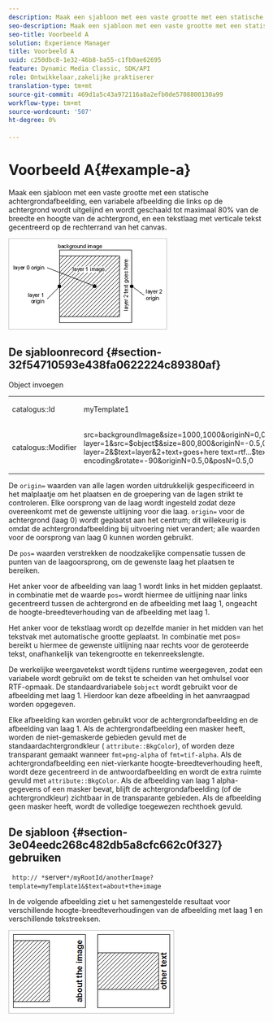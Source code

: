 ```yaml
---
description: Maak een sjabloon met een vaste grootte met een statische achtergrondafbeelding, een variabele afbeelding die links op de achtergrond wordt uitgelijnd en wordt geschaald tot maximaal 80% van de breedte en hoogte van de achtergrond, en een tekstlaag met verticale tekst gecentreerd op de rechterrand van het canvas.
seo-description: Maak een sjabloon met een vaste grootte met een statische achtergrondafbeelding, een variabele afbeelding die links op de achtergrond wordt uitgelijnd en wordt geschaald tot maximaal 80% van de breedte en hoogte van de achtergrond, en een tekstlaag met verticale tekst gecentreerd op de rechterrand van het canvas.
seo-title: Voorbeeld A
solution: Experience Manager
title: Voorbeeld A
uuid: c250dbc8-1e32-46b8-ba55-c1fb0ae62695
feature: Dynamic Media Classic, SDK/API
role: Ontwikkelaar,zakelijke praktiserer
translation-type: tm+mt
source-git-commit: 469d1a5c43a972116a8a2efb0de5708800130a99
workflow-type: tm+mt
source-wordcount: '507'
ht-degree: 0%

---
```



# Voorbeeld A{#example-a}

Maak een sjabloon met een vaste grootte met een statische achtergrondafbeelding, een variabele afbeelding die links op de achtergrond wordt uitgelijnd en wordt geschaald tot maximaal 80% van de breedte en hoogte van de achtergrond, en een tekstlaag met verticale tekst gecentreerd op de rechterrand van het canvas.

![](assets/examplea.png)

## De sjabloonrecord {#section-32f54710593e438fa0622224c89380af}

Object invoegen

<table id="simpletable_97ECA49445634F59B3F1D100412EFC70"> 
 <tr class="strow"> 
  <td class="stentry"> <p> <span class="codeph"> catalogus::Id  </span> </p> </td> 
  <td class="stentry"> <p> <span class="codeph"> myTemplate1  </span> </p> </td> 
 </tr> 
 <tr class="strow"> 
  <td class="stentry"> <p> <span class="codeph"> catalogus::Modifier  </span> </p> </td> 
  <td class="stentry"> <p> <span class="codeph"> src=backgroundImage&amp;size=1000,1000&amp;originN=0,0&amp; layer=1&amp;src=$object$&amp;size=800,800&amp;originN=-0.5,0&amp;posN=-0.5,0&amp; layer=2&amp;$text=layer&amp;2+text+goes+here text=rtf...$text$..rtf-encoding&amp;rotate=-90&amp;originN=0.5,0&amp;posN=0.5,0  </span> </p> </td> 
 </tr> 
</table>

De `origin=` waarden van alle lagen worden uitdrukkelijk gespecificeerd in het malplaatje om het plaatsen en de groepering van de lagen strikt te controleren. Elke oorsprong van de laag wordt ingesteld zodat deze overeenkomt met de gewenste uitlijning voor die laag. `origin=` voor de achtergrond (laag 0) wordt geplaatst aan het centrum; dit willekeurig is omdat de achtergrondafbeelding bij uitvoering niet verandert; alle waarden voor de oorsprong van laag 0 kunnen worden gebruikt.

De `pos=` waarden verstrekken de noodzakelijke compensatie tussen de punten van de laagoorsprong, om de gewenste laag het plaatsen te bereiken.

Het anker voor de afbeelding van laag 1 wordt links in het midden geplaatst. in combinatie met de waarde `pos=` wordt hiermee de uitlijning naar links gecentreerd tussen de achtergrond en de afbeelding met laag 1, ongeacht de hoogte-breedteverhouding van de afbeelding met laag 1.

Het anker voor de tekstlaag wordt op dezelfde manier in het midden van het tekstvak met automatische grootte geplaatst. In combinatie met pos= bereikt u hiermee de gewenste uitlijning naar rechts voor de geroteerde tekst, onafhankelijk van tekengrootte en tekenreekslengte.

De werkelijke weergavetekst wordt tijdens runtime weergegeven, zodat een variabele wordt gebruikt om de tekst te scheiden van het omhulsel voor RTF-opmaak. De standaardvariabele `$object` wordt gebruikt voor de afbeelding met laag 1. Hierdoor kan deze afbeelding in het aanvraagpad worden opgegeven.

Elke afbeelding kan worden gebruikt voor de achtergrondafbeelding en de afbeelding van laag 1. Als de achtergrondafbeelding een masker heeft, worden de niet-gemaskerde gebieden gevuld met de standaardachtergrondkleur ( `attribute::BkgColor`), of worden deze transparant gemaakt wanneer `fmt=png-alpha` of `fmt=tif-alpha`. Als de achtergrondafbeelding een niet-vierkante hoogte-breedteverhouding heeft, wordt deze gecentreerd in de antwoordafbeelding en wordt de extra ruimte gevuld met `attribute::BkgColor`. Als de afbeelding van laag 1 alpha-gegevens of een masker bevat, blijft de achtergrondafbeelding (of de achtergrondkleur) zichtbaar in de transparante gebieden. Als de afbeelding geen masker heeft, wordt de volledige toegewezen rechthoek gevuld.

## De sjabloon {#section-3e04eedc268c482db5a8cfc662c0f327} gebruiken

` http:// *`server`*/myRootId/anotherImage?template=myTemplate1&$text=about+the+image`

In de volgende afbeelding ziet u het samengestelde resultaat voor verschillende hoogte-breedteverhoudingen van de afbeelding met laag 1 en verschillende tekstreeksen.

![](assets/exampleausing.png)

